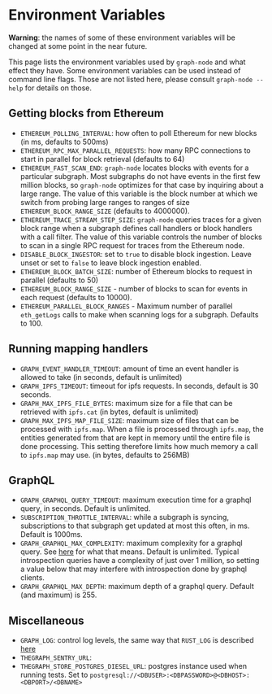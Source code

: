 # Environment Variables

**Warning**: the names of some of these environment variables will be changed at
some point in the near future.

This page lists the environment variables used by `graph-node` and what effect
they have. Some environment variables can be used instead of command line flags.
Those are not listed here, please consult `graph-node --help` for details on
those.

## Getting blocks from Ethereum

* `ETHEREUM_POLLING_INTERVAL`: how often to poll Ethereum for new blocks (in ms,
defaults to 500ms)
* `ETHEREUM_RPC_MAX_PARALLEL_REQUESTS`: how many RPC connections to start in
parallel for block retrieval (defaults to 64)
* `ETHEREUM_FAST_SCAN_END`: `graph-node` locates blocks with events for a
  particular subgraph. Most subgraphs do not have events in the first few
  million blocks, so `graph-node` optimizes for that case by inquiring about a
  large range. The value of this variable is the block number at which we switch
  from probing large ranges to ranges of size `ETHEREUM_BLOCK_RANGE_SIZE`
  (defaults to 4000000).
* `ETHEREUM_TRACE_STREAM_STEP_SIZE`: `graph-node` queries traces for a given
  block range when a subgraph defines call handlers or block handlers with a
  call filter. The value of this variable controls the number of blocks to scan
  in a single RPC request for traces from the Ethereum node.
* `DISABLE_BLOCK_INGESTOR`: set to `true` to disable block ingestion. Leave
  unset or set to `false` to leave block ingestion enabled.
* `ETHEREUM_BLOCK_BATCH_SIZE`: number of Ethereum blocks to request in parallel
  (defaults to 50)
* `ETHEREUM_BLOCK_RANGE_SIZE` - number of blocks to scan for events in each
  request (defaults to 10000).
* `ETHEREUM_PARALLEL_BLOCK_RANGES` - Maximum number of parallel `eth_getLogs`
  calls to make when scanning logs for a subgraph. Defaults to 100.

## Running mapping handlers

* `GRAPH_EVENT_HANDLER_TIMEOUT`: amount of time an event handler is allowed to
  take (in seconds, default is unlimited)
* `GRAPH_IPFS_TIMEOUT`: timeout for ipfs requests. In seconds, default is 30
  seconds.
* `GRAPH_MAX_IPFS_FILE_BYTES`: maximum size for a file that can be retrieved
  with `ipfs.cat` (in bytes, default is unlimited)
* `GRAPH_MAX_IPFS_MAP_FILE_SIZE`: maximum size of files that can be processed
  with `ipfs.map`. When a file is processed through `ipfs.map`, the entities
  generated from that are kept in memory until the entire file is done
  processing. This setting therefore limits how much memory a call to `ipfs.map`
  may use. (in bytes, defaults to 256MB)

## GraphQL

* `GRAPH_GRAPHQL_QUERY_TIMEOUT`: maximum execution time for a graphql query, in
  seconds. Default is unlimited.
* `SUBSCRIPTION_THROTTLE_INTERVAL`: while a subgraph is syncing, subscriptions
  to that subgraph get updated at most this often, in ms. Default is 1000ms.
* `GRAPH_GRAPHQL_MAX_COMPLEXITY`: maximum complexity for a graphql query. See
  [here](https://developer.github.com/v4/guides/resource-limitations) for what
  that means. Default is unlimited. Typical introspection queries have a
  complexity of just over 1 million, so setting a value below that may interfere
  with introspection done by graphql clients.
* `GRAPH_GRAPHQL_MAX_DEPTH`: maximum depth of a graphql query. Default (and
  maximum) is 255.

## Miscellaneous

* `GRAPH_LOG`: control log levels, the same way that `RUST_LOG` is described
[here](https://docs.rs/env_logger/0.6.0/env_logger/)
* `THEGRAPH_SENTRY_URL`:
* `THEGRAPH_STORE_POSTGRES_DIESEL_URL`: postgres instance used when running
   tests. Set to `postgresql://<DBUSER>:<DBPASSWORD>@<DBHOST>:<DBPORT>/<DBNAME>`
